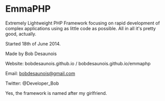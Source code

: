 EmmaPHP
=======

Extremely Lightweight PHP Framework 
focusing on rapid development of complex applications using as little code as possible.
All in all it's pretty good, actually.

Started 18th of June 2014.

Made by Bob Desaunois

Website: bobdesaunois.github.io / bobdesaunois.github.io/emmaphp

Email: bobdesaunois@gmail.com

Twitter: @Developer_Bob

Yes, the framework is named after my girlfriend.
